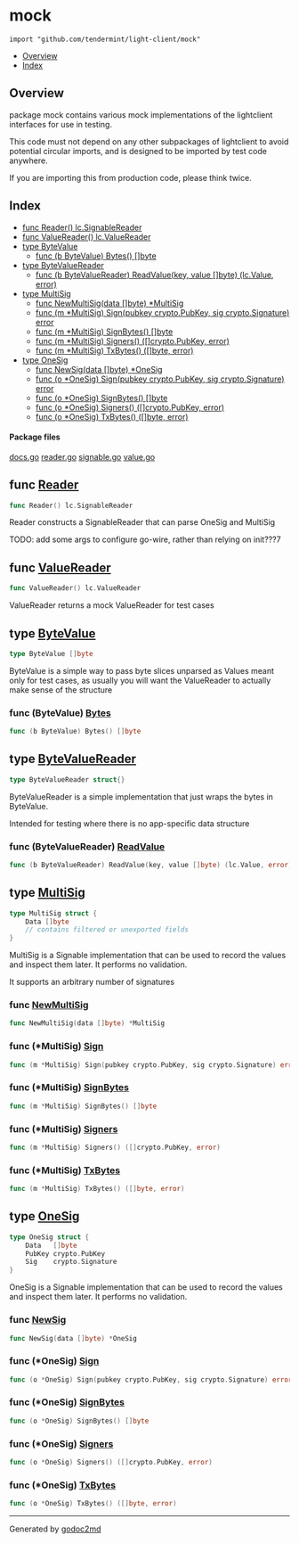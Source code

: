 

# mock
`import "github.com/tendermint/light-client/mock"`

* [Overview](#pkg-overview)
* [Index](#pkg-index)

## <a name="pkg-overview">Overview</a>
package mock contains various mock implementations of the lightclient
interfaces for use in testing.

This code must not depend on any other subpackages of lightclient to avoid
potential circular imports, and is designed to be imported by test code
anywhere.

If you are importing this from production code, please think twice.




## <a name="pkg-index">Index</a>
* [func Reader() lc.SignableReader](#Reader)
* [func ValueReader() lc.ValueReader](#ValueReader)
* [type ByteValue](#ByteValue)
  * [func (b ByteValue) Bytes() []byte](#ByteValue.Bytes)
* [type ByteValueReader](#ByteValueReader)
  * [func (b ByteValueReader) ReadValue(key, value []byte) (lc.Value, error)](#ByteValueReader.ReadValue)
* [type MultiSig](#MultiSig)
  * [func NewMultiSig(data []byte) *MultiSig](#NewMultiSig)
  * [func (m *MultiSig) Sign(pubkey crypto.PubKey, sig crypto.Signature) error](#MultiSig.Sign)
  * [func (m *MultiSig) SignBytes() []byte](#MultiSig.SignBytes)
  * [func (m *MultiSig) Signers() ([]crypto.PubKey, error)](#MultiSig.Signers)
  * [func (m *MultiSig) TxBytes() ([]byte, error)](#MultiSig.TxBytes)
* [type OneSig](#OneSig)
  * [func NewSig(data []byte) *OneSig](#NewSig)
  * [func (o *OneSig) Sign(pubkey crypto.PubKey, sig crypto.Signature) error](#OneSig.Sign)
  * [func (o *OneSig) SignBytes() []byte](#OneSig.SignBytes)
  * [func (o *OneSig) Signers() ([]crypto.PubKey, error)](#OneSig.Signers)
  * [func (o *OneSig) TxBytes() ([]byte, error)](#OneSig.TxBytes)


#### <a name="pkg-files">Package files</a>
[docs.go](/src/github.com/tendermint/light-client/mock/docs.go) [reader.go](/src/github.com/tendermint/light-client/mock/reader.go) [signable.go](/src/github.com/tendermint/light-client/mock/signable.go) [value.go](/src/github.com/tendermint/light-client/mock/value.go) 





## <a name="Reader">func</a> [Reader](/src/target/reader.go?s=571:602#L19)
``` go
func Reader() lc.SignableReader
```
Reader constructs a SignableReader that can parse OneSig and MultiSig

TODO: add some args to configure go-wire, rather than relying on init???7



## <a name="ValueReader">func</a> [ValueReader](/src/target/value.go?s=438:471#L9)
``` go
func ValueReader() lc.ValueReader
```
ValueReader returns a mock ValueReader for test cases




## <a name="ByteValue">type</a> [ByteValue](/src/target/value.go?s=244:265#L1)
``` go
type ByteValue []byte
```
ByteValue is a simple way to pass byte slices unparsed as Values
meant only for test cases, as usually you will want the ValueReader
to actually make sense of the structure










### <a name="ByteValue.Bytes">func</a> (ByteValue) [Bytes](/src/target/value.go?s=267:300#L1)
``` go
func (b ByteValue) Bytes() []byte
```



## <a name="ByteValueReader">type</a> [ByteValueReader](/src/target/value.go?s=665:694#L17)
``` go
type ByteValueReader struct{}
```
ByteValueReader is a simple implementation that just wraps the bytes
in ByteValue.

Intended for testing where there is no app-specific data structure










### <a name="ByteValueReader.ReadValue">func</a> (ByteValueReader) [ReadValue](/src/target/value.go?s=696:767#L19)
``` go
func (b ByteValueReader) ReadValue(key, value []byte) (lc.Value, error)
```



## <a name="MultiSig">type</a> [MultiSig](/src/target/signable.go?s=1194:1246#L45)
``` go
type MultiSig struct {
    Data []byte
    // contains filtered or unexported fields
}
```
MultiSig is a Signable implementation that can be used to
record the values and inspect them later.  It performs no validation.

It supports an arbitrary number of signatures







### <a name="NewMultiSig">func</a> [NewMultiSig](/src/target/signable.go?s=1319:1358#L55)
``` go
func NewMultiSig(data []byte) *MultiSig
```




### <a name="MultiSig.Sign">func</a> (\*MultiSig) [Sign](/src/target/signable.go?s=1517:1590#L67)
``` go
func (m *MultiSig) Sign(pubkey crypto.PubKey, sig crypto.Signature) error
```



### <a name="MultiSig.SignBytes">func</a> (\*MultiSig) [SignBytes](/src/target/signable.go?s=1459:1496#L63)
``` go
func (m *MultiSig) SignBytes() []byte
```



### <a name="MultiSig.Signers">func</a> (\*MultiSig) [Signers](/src/target/signable.go?s=1662:1715#L73)
``` go
func (m *MultiSig) Signers() ([]crypto.PubKey, error)
```



### <a name="MultiSig.TxBytes">func</a> (\*MultiSig) [TxBytes](/src/target/signable.go?s=1916:1960#L84)
``` go
func (m *MultiSig) TxBytes() ([]byte, error)
```



## <a name="OneSig">type</a> [OneSig](/src/target/signable.go?s=287:371#L3)
``` go
type OneSig struct {
    Data   []byte
    PubKey crypto.PubKey
    Sig    crypto.Signature
}
```
OneSig is a Signable implementation that can be used to
record the values and inspect them later.  It performs no validation.







### <a name="NewSig">func</a> [NewSig](/src/target/signable.go?s=373:405#L9)
``` go
func NewSig(data []byte) *OneSig
```




### <a name="OneSig.Sign">func</a> (\*OneSig) [Sign](/src/target/signable.go?s=558:629#L21)
``` go
func (o *OneSig) Sign(pubkey crypto.PubKey, sig crypto.Signature) error
```



### <a name="OneSig.SignBytes">func</a> (\*OneSig) [SignBytes](/src/target/signable.go?s=502:537#L17)
``` go
func (o *OneSig) SignBytes() []byte
```



### <a name="OneSig.Signers">func</a> (\*OneSig) [Signers](/src/target/signable.go?s=749:800#L30)
``` go
func (o *OneSig) Signers() ([]crypto.PubKey, error)
```



### <a name="OneSig.TxBytes">func</a> (\*OneSig) [TxBytes](/src/target/signable.go?s=918:960#L37)
``` go
func (o *OneSig) TxBytes() ([]byte, error)
```







- - -
Generated by [godoc2md](http://godoc.org/github.com/davecheney/godoc2md)
